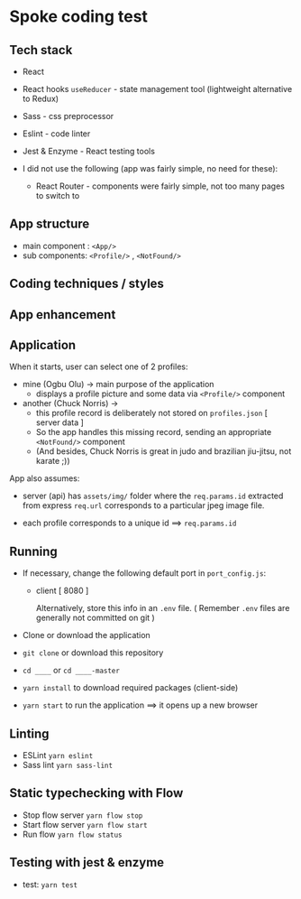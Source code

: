 # Spoke coding test

## Tech stack

- React
- React hooks `useReducer` - state management tool (lightweight alternative to Redux)
- Sass - css preprocessor
- Eslint - code linter
- Jest & Enzyme - React testing tools

- I did not use the following (app was fairly simple, no need for these):
  - React Router - components were fairly simple, not too many pages to switch to

## App structure

- main component : ```<App/>```
- sub components: ```<Profile/>``` , ```<NotFound/>```

## Coding techniques / styles

## App enhancement

## Application

When it starts, user can select one of 2 profiles:
- mine (Ogbu Olu) -> main purpose of the application
  - displays a profile picture and some data via `<Profile/>` component
- another (Chuck Norris) -> 
  - this profile record is deliberately not stored on `profiles.json` [ server data ]
  - So the app handles this missing record, sending an appropriate `<NotFound/>` component
  - (And besides, Chuck Norris is great in judo and brazilian jiu-jitsu, not karate ;))

App also assumes:
  - server (api) has `assets/img/` folder where the `req.params.id` extracted from express `req.url` corresponds to a particular jpeg image file.

  - each profile corresponds to a unique id ==> `req.params.id`

## Running

- If necessary, change the following default port in `port_config.js`:
  - client [ 8080 ]

    Alternatively, store this info in an `.env` file.
    ( Remember `.env` files are generally not committed on git )

- Clone or download the application
- ```git clone``` or download this repository
- ```cd ____``` or ```cd ____-master```
- ```yarn install``` to download required packages (client-side)
- ```yarn start``` to run the application ==> it opens up a new browser


## Linting

- ESLint `yarn eslint`
- Sass lint `yarn sass-lint`


## Static typechecking with Flow

- Stop flow server `yarn flow stop`
- Start flow server `yarn flow start`
- Run flow `yarn flow status`


## Testing with jest & enzyme

- test: `yarn test`
